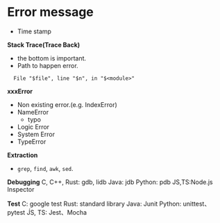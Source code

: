 # Error message

* Time stamp

**Stack Trace(Trace Back)**
* the bottom is important.
* Path to happen error.
```
  File "$file", line "$n", in "$<module>"
```

**xxxError**
* Non existing error.(e.g. IndexError)
* NameError
    * typo
* Logic Error
* System Error
* TypeError

**Extraction**
* `grep`, `find`, `awk`, `sed`.

**Debugging**
C, C++, Rust: gdb, lidb
Java: jdb
Python: pdb
JS,TS:Node.js Inspector

**Test**
C: google test
Rust: standard library
Java: Junit
Python: unittest、pytest
J́S, TS: Jest、Mocha
